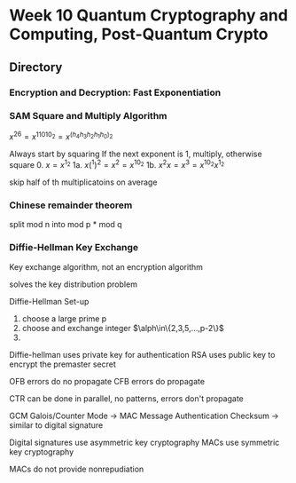 # Week 10 Quantum Cryptography and Computing, Post-Quantum  Crypto

## Directory

### Encryption and Decryption: Fast Exponentiation


### SAM Square and Multiply Algorithm

$x^{26}=x^{11010_2}=x^{(h_4h_3h_2h_1h_0)_2}$

Always start by squaring
If the next exponent is 1, multiply, otherwise square
0. $x=x^{1_2}$
1a. $x(^1)^2=x^2=x^{10_2}$
1b. $x^2x=x^3=x^{10_2}x^{1_2}$

skip half of th multiplicatoins on average


### Chinese remainder theorem

split mod n into mod p * mod q

### Diffie-Hellman Key Exchange
Key exchange algorithm, not an encryption algorithm

solves the key distribution problem

Diffie-Hellman Set-up

1. choose a large prime p
2. choose and exchange integer $\alph\in\{2,3,5,...,p-2\}$
3. 


Diffie-hellman uses private key for authentication
RSA uses public key to encrypt the premaster secret


OFB errors do no propagate
CFB errors do propagate

CTR can be done in parallel, no patterns, errors don't propagate

GCM Galois/Counter Mode
-> MAC Message Authentication Checksum
-> similar to digital signature

Digital signatures use asymmetric key cryptography
MACs use symmetric key cryptography

MACs do not provide nonrepudiation